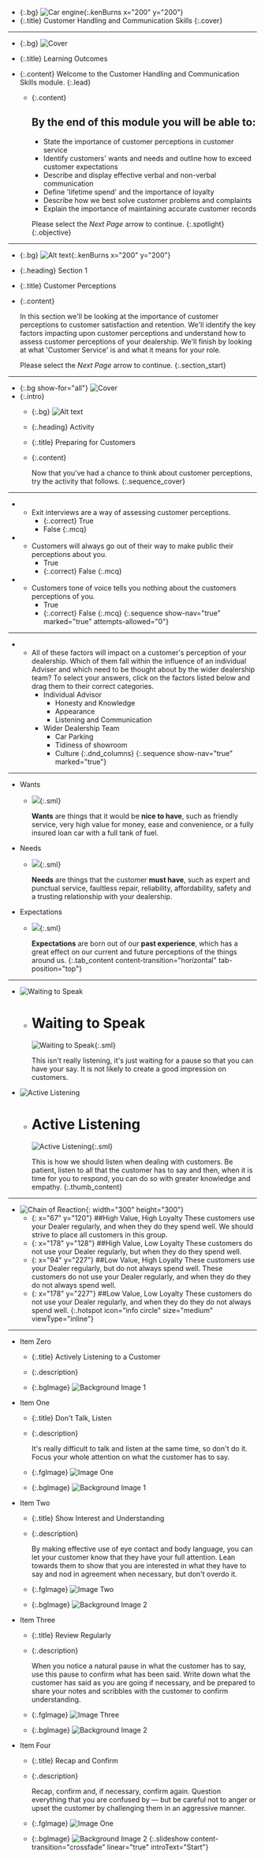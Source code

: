 <!--cover page-->

* {:.bg} ![Car engine](assets/images/mod07_pg01_ass01.jpg){:.kenBurns x="200" y="200"}
* {:.title} Customer Handling and Communication Skills
{:.cover}

---

<!--learning outcomes page-->

* {:.bg} ![Cover](assets/images/mod07_pg03_ass01.jpg)
* {:.title} Learning Outcomes
* {:.content}
	Welcome to the Customer Handling and Communication Skills module.
	{:.lead}
	
	* {:.content}
		## By the end of this module you will be able to:

		* State the importance of customer perceptions in customer service
		* Identify customers' wants and needs and outline how to exceed customer expectations
		* Describe and display effective verbal and non-verbal communication
		* Define 'lifetime spend' and the importance of loyalty
		* Describe how we best solve customer problems and complaints
		* Explain the importance of maintaining accurate customer records

		Please select the *Next Page* arrow to continue.
	{:.spotlight}
{:.objective}

---

<!--section start page-->

* {:.bg} ![Alt text](assets/images/mod07_pg04_ass01.jpg){:.kenBurns x="200" y="200"}
* {:.heading} Section 1
* {:.title} Customer Perceptions
* {:.content}

	In this section we'll be looking at the importance of customer perceptions to customer satisfaction and retention. We'll identify the key factors impacting upon customer perceptions and understand how to assess customer perceptions of your dealership. We'll finish by looking at what 'Customer Service' is and what it means for your role.

	Please select the *Next Page* arrow to continue.
{:.section_start}

---

<!--sequence cover for activities-->

* {:.bg show-for="all"} ![Cover](assets/images/mod07_pg08_ass01.jpg)
* {:.intro}
	* {:.bg} ![Alt text](assets/images/mod07_pg08_ass01.jpg)
	* {:.heading} Activity
	* {:.title} Preparing for Customers
	* {:.content}
	
		Now that you've had a chance to think about customer perceptions, try the activity that follows.
	{:.sequence_cover}	

---
<!--MCQ-->

* 
	* Exit interviews are a way of assessing customer perceptions.
        * {:.correct} True
        * False
    {:.mcq}
* 
    * Customers will always go out of their way to make public their perceptions about you.
        * True
        * {:.correct} False
    {:.mcq}
* 
    * Customers tone of voice tells you nothing about the customers perceptions of you.
        * True
        * {:.correct} False
    {:.mcq}
{:.sequence show-nav="true" marked="true" attempts-allowed="0"}

---
<!--drag and drop columns-->

* 
	* All of these factors will impact on a customer's perception of your dealership. Which of them fall within the influence of an individual Adviser and which need to be thought about by the wider dealership team? To select your answers, click on the factors listed below and drag them to their correct categories.
		* Individual Advisor
			* Honesty and Knowledge
			* Appearance
			* Listening and Communication
		* Wider Dealership Team
			* Car Parking
			* Tidiness of showroom
			* Culture
	{:.dnd_columns}
{:.sequence show-nav="true" marked="true"}

---

<!--tab content-->

* Wants
	* ![](assets/images/mod07_pg15_ass01.jpg){:.sml}
	
		**Wants** are things that it would be **nice to have**, such as friendly service, very high value for money, ease and convenience, or a fully insured loan car with a full tank of fuel.
* Needs
	* ![](assets/images/mod07_pg15_ass02.jpg){:.sml}

		**Needs** are things that the customer **must have**, such as expert and punctual service, faultless repair, reliability, affordability, safety and a trusting relationship with your dealership. 
* Expectations
	* ![](assets/images/mod07_pg15_ass03.jpg){:.sml}

		**Expectations** are born out of our **past experience**, which has a great effect on our current and future perceptions of the things around us. 
{:.tab_content content-transition="horizontal" tab-position="top"}

---

<!--thumb content-->

* ![Waiting to Speak](assets/images/mod07_pg41_ass01.jpg)
	* # Waiting to Speak

		![Waiting to Speak](assets/images/mod07_pg41_ass03.jpg){:.sml}

		This isn't really listening, it's just waiting for a pause so that you can have your say. It is not likely to create a good impression on customers.<br>
* ![Active Listening](assets/images/mod07_pg41_ass02.jpg)
	* # Active Listening
	
		![Active Listening](assets/images/mod07_pg41_ass04.jpg){:.sml}
	
		This is how we should listen when dealing with customers. Be patient, listen to all that the customer has to say and then, when it is time for you to respond, you can do so with greater knowledge and empathy.
{:.thumb_content}

---

<!--hotspots-->

*	![Chain of Reaction](assets/images/mod07_pg63_ass01.jpg){: width="300" height="300"}
	*	{: x="67" y="120"}
		##High Value, High Loyalty
		These customers use your Dealer regularly, and when they do they spend well. We should strive to place all customers in this group.
	*	{: x="178" y="128"}
		##High Value, Low Loyalty
		These customers do not use your Dealer regularly, but when they do they spend well.
	*	{: x="94" y="227"}
		##Low Value, High Loyalty
		These customers use your Dealer regularly, but do not always spend well.
		These customers do not use your Dealer regularly, and when they do they do not always spend well.
	*	{: x="178" y="227"}
		##Low Value, Low Loyalty
		These customers do not use your Dealer regularly, and when they do they do not always spend well.
{:.hotspot icon="info circle" size="medium" viewType="inline"}

---

<!--slideshow-->

* Item Zero
	* {:.title} Actively Listening to a Customer
	* {:.description}

	* {:.bgImage} ![Background Image 1](assets/images/mod07_pg42_ass01.jpg)

* Item One
	* {:.title} Don't Talk, Listen
	* {:.description}

		It's really difficult to talk and listen at the same time, so don't do it. Focus your whole attention on what the customer has to say.

	* {:.fgImage} ![Image One](assets/images/mod07_pg42_ass02.jpg)
	* {:.bgImage} ![Background Image 1](assets/images/mod07_pg42_ass01.jpg)

* Item Two
	* {:.title} Show Interest and Understanding
	* {:.description}

		By making effective use of eye contact and body language, you can let your customer know that they have your full attention. Lean towards them to show that you are interested in what they have to say and nod in agreement when necessary, but don't overdo it.

	* {:.fgImage} ![Image Two](assets/images/mod07_pg42_ass03.jpg)
	* {:.bgImage} ![Background Image 2](assets/images/mod07_pg42_ass01.jpg)

* Item Three
	* {:.title} Review Regularly
	* {:.description}

		When you notice a natural pause in what the customer has to say, use this pause to confirm what has been said. Write down what the customer has said as you are going if necessary, and be prepared to share your notes and scribbles with the customer to confirm understanding.

	* {:.fgImage} ![Image Three](assets/images/mod07_pg42_ass04.jpg)
	* {:.bgImage} ![Background Image 2](assets/images/mod07_pg42_ass01.jpg)

* Item Four
	* {:.title} Recap and Confirm
	* {:.description}

		Recap, confirm and, if necessary, confirm again. Question everything that you are confused by &#8212; but be careful not to anger or upset the customer by challenging them in an aggressive manner. 

	* {:.fgImage} ![Image One](assets/images/mod07_pg42_ass05.jpg)
	* {:.bgImage} ![Background Image 2](assets/images/mod07_pg42_ass01.jpg)
{:.slideshow content-transition="crossfade" linear="true" introText="Start"}